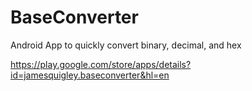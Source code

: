 # BaseConverter
Android App to quickly convert binary, decimal, and hex

https://play.google.com/store/apps/details?id=jamesquigley.baseconverter&hl=en
